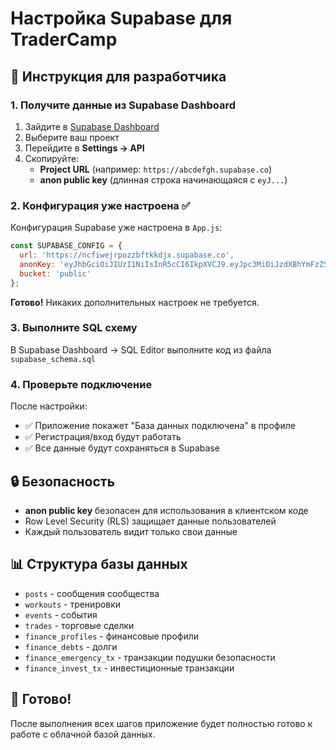 # Настройка Supabase для TraderCamp

## 🔧 Инструкция для разработчика

### 1. Получите данные из Supabase Dashboard

1. Зайдите в [Supabase Dashboard](https://supabase.com/dashboard)
2. Выберите ваш проект
3. Перейдите в **Settings → API**
4. Скопируйте:
   - **Project URL** (например: `https://abcdefgh.supabase.co`)
   - **anon public key** (длинная строка начинающаяся с `eyJ...`)

### 2. Конфигурация уже настроена ✅

Конфигурация Supabase уже настроена в `App.js`:

```javascript
const SUPABASE_CONFIG = {
  url: 'https://ncfiwejrpozzbftkkdjx.supabase.co',
  anonKey: 'eyJhbGciOiJIUzI1NiIsInR5cCI6IkpXVCJ9.eyJpc3MiOiJzdXBhYmFzZSIsInJlZiI6Im5jZml3ZWpycG96emJmdGtrZGp4Iiwicm9sZSI6ImFub24iLCJpYXQiOjE3NTYxMzU3MjYsImV4cCI6MjA3MTcxMTcyNn0.IQ_w-WhlK9wy3GkYmTJ7bvN6HsamVkYT6aQWlyWA5sw',
  bucket: 'public'
};
```

**Готово!** Никаких дополнительных настроек не требуется.

### 3. Выполните SQL схему

В Supabase Dashboard → SQL Editor выполните код из файла `supabase_schema.sql`

### 4. Проверьте подключение

После настройки:
- ✅ Приложение покажет "База данных подключена" в профиле
- ✅ Регистрация/вход будут работать
- ✅ Все данные будут сохраняться в Supabase

## 🔒 Безопасность

- **anon public key** безопасен для использования в клиентском коде
- Row Level Security (RLS) защищает данные пользователей
- Каждый пользователь видит только свои данные

## 📊 Структура базы данных

- `posts` - сообщения сообщества
- `workouts` - тренировки
- `events` - события
- `trades` - торговые сделки
- `finance_profiles` - финансовые профили
- `finance_debts` - долги
- `finance_emergency_tx` - транзакции подушки безопасности
- `finance_invest_tx` - инвестиционные транзакции

## 🚀 Готово!

После выполнения всех шагов приложение будет полностью готово к работе с облачной базой данных.
